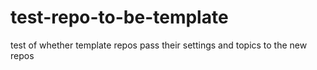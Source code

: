 # test-repo-to-be-template
test of whether template repos pass their settings and topics to the new repos
